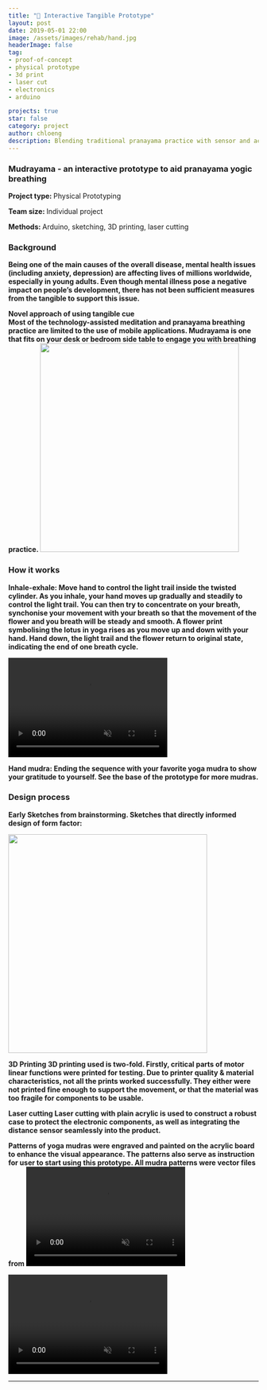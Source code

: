 ```yaml
---
title: "🧘 ‍Interactive Tangible Prototype"
layout: post
date: 2019-05-01 22:00
image: /assets/images/rehab/hand.jpg
headerImage: false
tag:
- proof-of-concept
- physical prototype
- 3d print
- laser cut
- electronics
- arduino

projects: true
star: false
category: project
author: chloeng
description: Blending traditional pranayama practice with sensor and actuators.
---
```


### Mudrayama - an interactive prototype to aid pranayama yogic breathing
<b>Project type: </b> Physical Prototyping

<b>Team size: </b> Individual project

<b>Methods: </b> Arduino, sketching, 3D printing, laser cutting

### Background
<b>Being one of the main causes of the overall disease, mental health issues (including anxiety, depression) are affecting lives of millions worldwide, especially in young adults. Even though mental illness pose a negative impact on people’s development, there has not been sufficient measures from the tangible to support this issue.
</b>

<b>
<b>Novel approach of using tangible cue</b>
<br>
Most of the technology-assisted meditation and pranayama breathing practice are limited to the use of mobile applications. Mudrayama is one that fits on your desk or bedroom side table to engage you with breathing practice.
</b>


<img src="https://chloenhy.github.io/assets/images/pcp/pcp-bird-eye.jpg" width="400" height="420">


### How it works
<b>
<b>Inhale-exhale:</b>
Move hand to control the light trail inside the twisted cylinder. As you inhale, your hand moves up gradually and steadily to control the light trail. You can then try to concentrate on your breath, synchonise your movement with your breath so that the movement of the flower and you breath will be steady and smooth. A flower print symbolising the  lotus in yoga rises as you move up and down with your hand. Hand down, the light trail and the flower return to original state, indicating the end of one breath cycle.

<video autoplay muted loop src="https://chloenhy.github.io/assets/images/pcp/pcp-bed.mp4" width="320" height="200"></video>

<b>
<b>Hand mudra:</b>
Ending the sequence with your favorite yoga mudra to show your gratitude to yourself. See the base of the prototype for more mudras.
</b>

### Design process
Early Sketches from brainstorming. Sketches that directly informed design of form factor:

<img src="https://chloenhy.github.io/assets/images/pcp/sketch.jpg" width="400" height="440">


<b>3D Printing</b>
<b>3D printing used is two-fold. Firstly, critical parts of motor linear functions were printed for testing. Due to printer quality & material characteristics, not all the prints worked successfully. They either were not printed fine enough to support the movement, or that the material was too fragile for components to be usable.
</b>

<b>Laser cutting</b>
<b>
Laser cutting with plain acrylic is used to construct a robust case to protect the electronic components, as well as integrating the distance sensor seamlessly into the product.
</b>

Patterns of yoga mudras were engraved and painted on the acrylic board to enhance the visual appearance. The patterns also serve as instruction for user to start using this prototype. All mudra patterns were vector files from
<video autoplay muted loop src="https://chloenhy.github.io/assets/images/pcp/pcp-test.mp4" width="320" height="200"></video>

<video autoplay muted loop src="https://chloenhy.github.io/assets/images/pcp/pcp-backyard.mp4" width="320" height="200"></video>


---
[1]: https://chloenhy.github.io/assets/images/pcp/pcp-bird-eye.jpg

